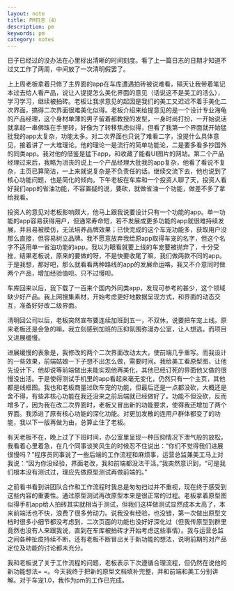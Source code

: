 ```yaml
---
layout: note
title: PM日志（4）
description: pm
keywords: pm
category: notes
---
```

日子已经过的没办法在心里标出清晰的时间刻度。看了上一篇日志的日期才知道不过又工作了两周，中间放了一次清明假罢了。
       
上上周老板拿着只修了主界面的app在车库遭遇拍砖被说难看，隔天让我带着笔记本过去给人看产品，说让人提提怎么美化界面的意见（话说这不是美工的活么），学习学习，继续被拍砖。老板让我求意见的起因是我们的美工又迟迟不着手美化二次界面，搞得二次界面很难美化似得。老板介绍来给提意见的是一个设计专业海龟的产品经理，这个身材单薄的男子留着都教授的发型，一身时尚打扮，一开始说话就拿起一串佛珠在手里转，好像为了转移焦虑似得，但看了我第一个界面就开始猛批我的app太复杂，功能太多。对二次界面也只说了难看二字，没提什么具体意见，接着讲了一大堆理论。他的理论一是流行的简单功能论，二是要多看多抄国外的同类app。我对他的借鉴是猛下app，和收藏了能看UI图片的网站。第二个产品经理过来后，我略为沮丧的说上一个产品经理大批我的app复杂，他看了看说不复杂，主页已算简洁，一上来就说复杂是不负责任的话。继续交流下去，他也说到了核心功能问题，也是简化的倾向。下午老板在车库和一个投资人聊了天，投资人看好我们app的省油功能，不容置疑的说，要砍，就做省油一个功能，做差不多了拿给我看。

投资人的意见对老板影响颇大，他马上跟我说要设计只有一个功能的app。单一功能的app容易获得用户，但通常寿命短，若不发展成更多功能的app就很难持续发展，并且易被模仿，无法培养品牌效果；已快完成的这个车宠功能多，获取用户没那么直接，但容易树立品牌。我不愿意放弃我给原app取得车宠的名字，但这个名字不适用单一省油功能的app。我以为眼看就要上线的车宠要被抛弃了，十分受挫，结果老板说，原来的要做的呀，不是快要收尾了嘛，我们做两款不同的app。于是我想，那好吧，那么就看看两种路线的app的发展命运咯，我又不介意同时做两个产品，增加经验值呗。只不过慢呗。

车库回来以后，我下载了一百来个国内外同类app，发现可参考的甚少，这个领域缺少好产品。我上网搜集素材，开始考虑更好地数据呈现方式，和界面的动态交互，准备好好改二级界面。

清明回公司以后，老板突然宣布要连续加班到五一，不双休，说要把车宠上线。原来老板还是会急的嘛。我立刻感到加班的压抑氛围弥漫办公室，让人想逃。而项目又进展缓慢。

进展缓慢的表象是，我修改的两个二次界面改动太大，使前端几乎重写。而我设计的一些效果，前端姑娘一下子想不出怎么做，需要时间。我给美工看原型图，让他先设计下，他却说等前端做出来能实现他再美化，其他已经订死的界面他又做的很慢没出活。于是使得测试手机里的app看起来毫无变化，仍然只有一个主页，其他都是线框图。我也和老板商量过砍车宠的功能，但最后还是一点都没砍，大概还是舍不得，有些非核心功能在我还没来之前后端就已经做好了。功能不但没砍，反而增多了，因为我在改二次界面时，老板又冒出新的功能要求，使得我还增加了两个界面。我添进了原有核心功能的深化功能。对更加发散的连用户群体都变了的功能，我以下一版再做为由，总算止住了老板。

有天老板不在，晚上过了下班时间，办公室里呈现一种压抑情况下泄气般的放松，我看着心里着急，在几个同事谈笑风生的时候忍不住说出：“你们不觉得我们进展很慢吗？”程序员同事说了一些后端的工作流程和麻烦事，运营总监兼美工马上对我说：“因为你没经验，界面老改，我和前端都没法干活。”我突然意识到，“可是我们根本没有测试过，理应先做原型测试再做前端的。”

之前看书看到讲团队合作和工作流程时我总是匆匆扫过并不重视，现在终于感受到这些内容的重要性。通过原型测试再改原型本来是很正常的过程。老板拿着原型图似得手机app给人拍砖其实就相当于测试，但我们这样做测试显然成本太高了，本来前端活也不快，浪费了很多劳动力。说我没有经验，也没错，第一次做出原型文档时很多小细节都没考虑到，二次页面的功能也没好好深化过（但我传原型到群里竟然也没有人来跟我说，直到在车库被拍砖才开始考虑这些事情）。我与运营总监之间各种扯皮持续不断，还有老板不断冒出关于新功能的想法，说明前期的对产品定位及功能的讨论都未充分。

我和老板说了关于工作流程的问题，老板表示下次遵循合理流程，但仍然在说他的新功能想法= =。今天我终于把新的原型文档填补完整，并和前端和美工分别讲解。对于车宠1.0，我作为pm的工作已完成。